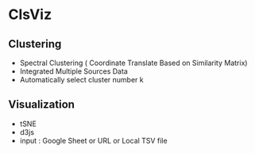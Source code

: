# ClsViz
## Clustering
- Spectral Clustering ( Coordinate Translate Based on Similarity Matrix)
- Integrated Multiple Sources Data
- Automatically select cluster number k

## Visualization
- tSNE
- d3js 
- input : Google Sheet or URL or Local TSV file
